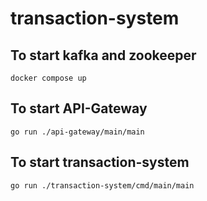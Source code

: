 # transaction-system
## To start kafka and zookeeper
    docker compose up 
## To start API-Gateway
    go run ./api-gateway/main/main
## To start transaction-system
    go run ./transaction-system/cmd/main/main
